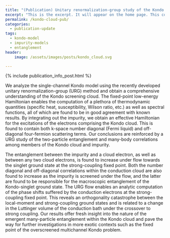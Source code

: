 ```yaml
---
title: "(Publication) Unitary renormalization-group study of the Kondo model"
excerpt: "This is the excerpt. It will appear on the home page. This covers multiple lines so that we can see how lines wrap."
permalink: /kondo-cloud-pub/
categories:
  - publication-update
tags:
  - kondo-model
  - impurity-models
  - entanglement
header:
    image: /assets/images/posts/kondo_cloud.svg

---
```


{% include publication_info_post.html %}

We analyze the single-channel Kondo model using the recently developed unitary renormalization-group (URG) method and obtain a comprehensive understanding of the Kondo screening cloud. The fixed-point low-energy Hamiltonian enables the computation of a plethora of thermodynamic quantities (specific heat, susceptibility, Wilson ratio, etc.) as well as spectral functions, all of which are found to be in good agreement with known results. By integrating out the impurity, we obtain an effective Hamiltonian for the excitations of the electrons comprising the Kondo cloud. This is found to contain both k-space number diagonal (Fermi liquid) and off-diagonal four-fermion scattering terms. Our conclusions are reinforced by a URG study of the two-particle entanglement and many-body correlations among members of the Kondo cloud and impurity.

The entanglement between the impurity and a cloud electron, as well as between any two cloud electrons, is found to increase under flow towards the singlet ground state at the strong-coupling fixed point. Both the number diagonal and off-diagonal correlations within the conduction cloud are also found to increase as the impurity is screened under the flow, and the latter are found to be responsible for the macroscopic entanglement of the Kondo-singlet ground state. The URG flow enables an analytic computation of the phase shifts suffered by the conduction electrons at the strong-coupling fixed point. This reveals an orthogonality catastrophe between the local-moment and strong-coupling ground states and is related to a change in the Luttinger volume of the conduction bath under the crossover to strong coupling. Our results offer fresh insight into the nature of the emergent many-particle entanglement within the Kondo cloud and pave the way for further investigations in more exotic contexts such as the fixed point of the overscreened multichannel Kondo problem.
